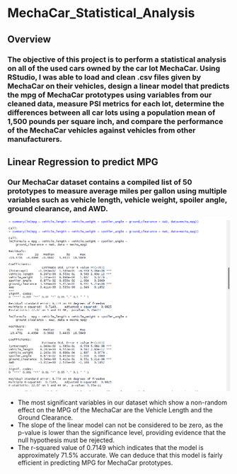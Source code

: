 # MechaCar_Statistical_Analysis
## Overview
### The objective of this project is to perform a statistical analysis on all of the used cars owned by the car lot MechaCar. Using RStudio, I was able to load and clean .csv files given by MechaCar on their vehicles, design a linear model that predicts the mpg of MechaCar prototypes using variables from our cleaned data, measure PSI metrics for each lot, determine the differences between all car lots using a population mean of 1,500 pounds per square inch, and compare the performance of the MechaCar vehicles against vehicles from other manufacturers.
## Linear Regression to predict MPG
### Our MechaCar dataset contains a compiled list of 50 prototypes to measure average miles per gallon using multiple variables such as vehicle length, vehicle weight, spoiler angle, ground clearance, and AWD.
![deliverable1.1.png](images/deliverable1.1.png)
* The most significant variables in our dataset which show a non-random effect on the MPG of the MechaCar are the Vehicle Length and the Ground Clearance. 
* The slope of the linear model can not be considered to be zero, as the p-value is lower than the significance level, providing evidence that the null hypothesis must be rejected. 
* The r-squared value of 0.7149 which indicates that the model is approximately 71.5% accurate. We can deduce that this model is fairly efficient in predicting MPG for MechaCar prototypes.
